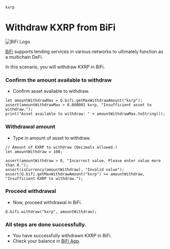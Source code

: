 ```meta-Currency
kxrp
```

# Withdraw KXRP from BiFi

![BiFi Logo](https://s3.ap-northeast-2.amazonaws.com/thebifrost.io/home/bifi/bifi_logo.svg)

[BiFi](https://bifi.finance/) supports lending services in various networks to ultimately function as a multichain DeFi.

In this scenario, you will withdraw KXRP in BiFi.

### Confirm the amount available to withdraw

- Confirm asset available to withdraw.

```output-Dynamic
let amountWithdrawMax = Q.bifi.getMaxWithdrawAmount("kxrp");
assert(amountWithdrawMax > 0.000001 kxrp, "Insufficient asset to withdraw.");
print("Asset available to withdraw: " + amountWithdrawMax.toString());
```

### Withdrawal amount

- Type in amount of asset to withdraw.

```input KXRP
// Amount of KXRP to withdraw (Decimals allowed.)
let amountWithdraw = 100;
```

```input-Verify
assert(amountWithdraw > 0, "Incorrect value. Please enter value more than 0.");
assert(isCurrency(amountWithdraw), "Invalid value");
assert(Q.bifi.getMaxWithdrawAmount("kxrp") >= amountWithdraw, "Insufficient KXRP to withdraw.");
```

### Proceed withdrawal

- Now, proceed withdrawal in BiFi.

```taster
Q.bifi.withdraw("kxrp", amountWithdraw);
```

### All steps are done successfully.

- You have successfully withdrawn KXRP in BiFi.
- Check your balance in [BiFi App](https://app.bifi.finance/).
